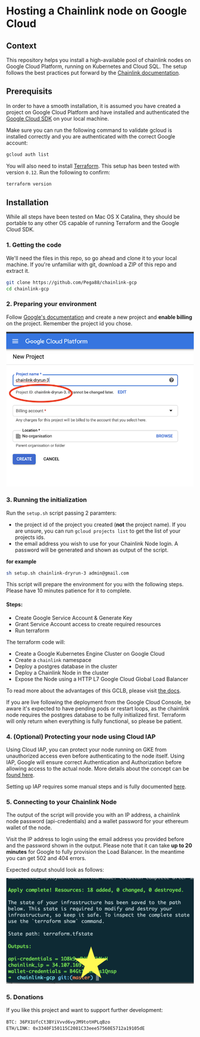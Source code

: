 # Hosting a Chainlink node on Google Cloud

## Context
This repository helps you install a high-available pool of chainlink nodes on Google Cloud Platform, running on Kubernetes and Cloud SQL. The setup follows the best practices put forward by the [Chainlink documentation](https://docs.chain.link/docs/best-security-practices).

## Prerequisits
In order to have a smooth installation, it is assumed you have created a project on Google Cloud Platform and have installed and authenticated the [Google Cloud SDK](https://cloud.google.com/sdk/install) on your local machine.

Make sure you can run the following command to validate gcloud is installed correctly and you are authenticated with the correct Google account:
```bash
gcloud auth list
```

You will also need to install [Terraform](https://www.terraform.io/). This setup has been tested with version `0.12`. Run the following to confirm:
```bash
terraform version
```

## Installation
While all steps have been tested on Mac OS X Catalina, they should be portable to any other OS capable of running Terraform and the Google Cloud SDK.

### 1. Getting the code
We'll need the files in this repo, so go ahead and clone it to your local machine. If you're unfamiliar with git, download a ZIP of this repo and extract it.
```bash
git clone https://github.com/Pega88/chainlink-gcp
cd chainlink-gcp
```
### 2. Preparing your environment
Follow [Google's documentation](https://cloud.google.com/resource-manager/docs/creating-managing-projects) and create a new project and __enable billing__ on the project. Remember the project id you chose.

![Creating a project](imgs/create-project.png)


### 3. Running the initialization
Run the `setup.sh` script passing 2 paramters:
* the project id of the project you created (**not** the project name). If you are unsure, you can run
`gcloud projects list` to get the list of your projects ids.
* the email address you wish to use for your Chainlink Node login. A password will be generated and shown as output of the script.

**for example**
```bash
sh setup.sh chainlink-dryrun-3 admin@gmail.com
```
This script will prepare the environment for you with the following steps. Please have 10 minutes patience for it to complete.
#### Steps:
* Create Google Service Account & Generate Key
* Grant Service Account access to create required resources
* Run terraform

The terraform code will:
* Create a Google Kubernetes Engine Cluster on Google Cloud
* Create a `chainlink` namespace
* Deploy a postgres database in the cluster
* Deploy a Chainlink Node in the cluster
* Expose the Node using a HTTP L7 Google Cloud Global Load Balancer

To read more about the advantages of this GCLB, please visit [the docs](https://cloud.google.com/load-balancing/docs/https).

If you are live following the deployment from the Google Cloud Console, be aware it's expected to have pending pods or restart loops, as the chainlink node requires the postgres database to be fully initialized first. Terraform will only return when everything is fully functional, so please be patient.

### 4. (Optional) Protecting your node using Cloud IAP
Using Cloud IAP, you can protect your node running on GKE from unauthorized access even before authenticating to the node itself. Using IAP, Google will ensure correct Authentication and Authorization before allowing access to the actual node. More details about the concept can be [found here](https://cloud.google.com/iap/docs/concepts-overview).

Setting up IAP requires some manual steps and is fully documented [here](https://cloud.google.com/iap/docs/enabling-kubernetes-howto).

### 5. Connecting to your Chainlink Node
The output of the script will provide you with an IP address, a chainlink node password (api-credentials) and a wallet password for your ethereum wallet of the node.

Visit the IP address to login using the email address you provided before and the password shown in the output. Please note that it can take **up to 20 minutes** for Google to fully provision the Load Balancer. In the meantime you can get 502 and 404 errors.

Expected output should look as follows:

![script output](imgs/output.png)

### 5. Donations
If you like this project and want to support further development:

`BTC: 36PX1UfcCt3BYiVvvd6vyJM9totHPLqBzo`  
`ETH/LINK: 0x3340F150115C2081C33eee57560E5712a19105dE`
